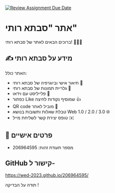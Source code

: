 [![Review Assignment Due Date](https://classroom.github.com/assets/deadline-readme-button-22041afd0340ce965d47ae6ef1cefeee28c7c493a6346c4f15d667ab976d596c.svg)](https://classroom.github.com/a/89IMDEJr)

# אתר "סבתא רותי"

ברוכים הבאים לאתר של סבתא רותי! 👵🏼💚


## ✍️ מידע על סבתא רותי

האתר כולל:
- תיאור אישי וביוגרפיה של סבתא רותי 📖
- גלריית תמונות של סבתא רותי 📸
- פלייליסט עם וידאו 🎥
- כפתור Like שמוסיף נקודות לחיצה 👍
- QR code מוביל לאתר 📱
- טבלת שאלות ותשובות בנושא Web 1.0 / 2.0 / 3.0 🌐
- טופס יצירת קשר לשליחת מייל ✉️

## 👤 פרטים אישיים

- מספר תעודת זהות: 206964595

## GitHub קישור ל-

https://wed-2023.github.io/206964595/


תודה על הבדיקה ! 
